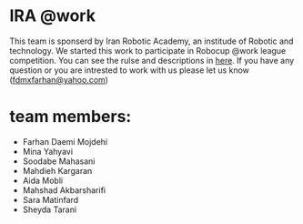 # IRA @work
 This team is sponserd by Iran Robotic Academy, an institude of Robotic and technology. We started this work to participate in Robocup @work league competition. You can see the rulse and descriptions in [here](http://www.robocupatwork.org/). If you have any question or you are intrested to work with us please let us know (fdmxfarhan@yahoo.com)

# team members:
- Farhan Daemi Mojdehi
- Mina Yahyavi
- Soodabe Mahasani
- Mahdieh Kargaran
- Aida Mobli
- Mahshad Akbarsharifi
- Sara Matinfard
- Sheyda Tarani
